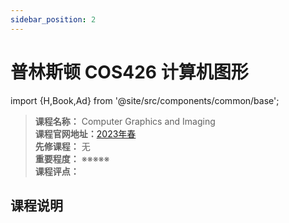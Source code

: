 ```yaml
---
sidebar_position: 2
---
```


# 普林斯顿 COS426 计算机图形

import {H,Book,Ad} from '@site/src/components/common/base';


>**课程名称：** Computer Graphics and Imaging  
**课程官网地址：**[2023年春](https://cs184.eecs.berkeley.edu/sp23)  
**先修课程：** 无  
**重要程度：** ※※※※※  
**课程评点：** 

## 课程说明


<Comment></Comment>
